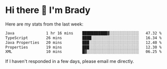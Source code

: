 # Hi there 👋 I'm Brady

Here are my stats from the last week:
<!--START_SECTION:waka-->

```txt
Java              1 hr 16 mins    ███████████▓░░░░░░░░░░░░░   47.32 %
TypeScript        26 mins         ████░░░░░░░░░░░░░░░░░░░░░   16.34 %
Java Properties   20 mins         ███░░░░░░░░░░░░░░░░░░░░░░   12.40 %
Properties        19 mins         ███░░░░░░░░░░░░░░░░░░░░░░   12.30 %
XML               10 mins         █▓░░░░░░░░░░░░░░░░░░░░░░░   06.25 %
```

<!--END_SECTION:waka-->

If I haven't responded in a few days, please email me directly. 
